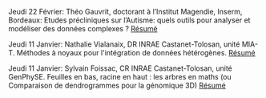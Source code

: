 Jeudi 22 Février: Théo Gauvrit, doctorant à l’Institut Magendie, Inserm, Bordeaux:  Etudes précliniques sur l’Autisme: quels outils pour analyser et modéliser des données complexes ? [Résumé](resumes.md#Gauvrit2024)

Jeudi 11 Janvier: Nathalie Vialanaix, DR INRAE Castanet-Tolosan, unité MIA-T. Méthodes à noyaux pour l'intégration de données hétérogènes. [Résumé](resumes.md#Vialanaix2024)

Jeudi 11 Janvier: Sylvain Foissac, CR INRAE Castanet-Tolosan, unité GenPhySE. Feuilles en bas, racine en haut : les arbres en maths  (ou Comparaison de dendrogrammes pour la génomique 3D) [Résumé](resumes.md#Foissac2024)
